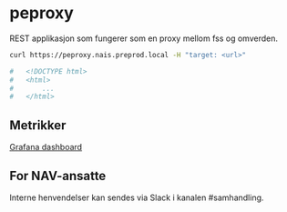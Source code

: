 # peproxy

REST applikasjon som fungerer som en proxy mellom fss og omverden.

```bash
curl https://peproxy.nais.preprod.local -H "target: <url>"

#   <!DOCTYPE html>
#   <html>
#       ...
#   </html>
```
## Metrikker
[Grafana dashboard](https://grafana.adeo.no/d/6IzDnOVWk/peproxy)

## For NAV-ansatte

Interne henvendelser kan sendes via Slack i kanalen #samhandling.